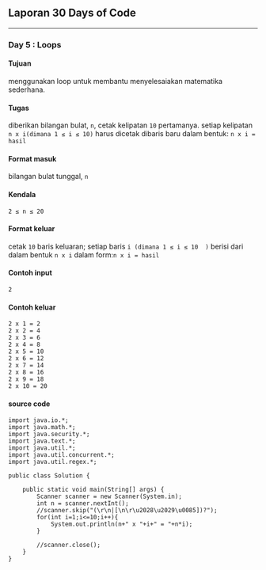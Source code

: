 ## Laporan 30 Days of Code
---
### Day 5 : Loops
#### Tujuan
menggunakan loop untuk membantu menyelesaiakan matematika sederhana.
#### Tugas
diberikan bilangan bulat, `n`, cetak kelipatan `10` pertamanya. setiap kelipatan `n x i(dimana 1 ≤ i ≤ 10)` harus dicetak dibaris baru dalam bentuk: `n x i = hasil`
#### Format masuk
bilangan bulat tunggal, `n`
#### Kendala
`2 ≤ n ≤ 20`
#### Format keluar
cetak `10` baris keluaran; setiap baris `i (dimana 1 ≤ i ≤ 10  )` berisi dari dalam bentuk `n x i` dalam form:`n x i = hasil`
#### Contoh input
`2`

#### Contoh keluar
```
2 x 1 = 2
2 x 2 = 4
2 x 3 = 6
2 x 4 = 8
2 x 5 = 10
2 x 6 = 12
2 x 7 = 14
2 x 8 = 16
2 x 9 = 18
2 x 10 = 20
```
#### source code
```
import java.io.*;
import java.math.*;
import java.security.*;
import java.text.*;
import java.util.*;
import java.util.concurrent.*;
import java.util.regex.*;

public class Solution {

    public static void main(String[] args) {
        Scanner scanner = new Scanner(System.in);
        int n = scanner.nextInt();
        //scanner.skip("(\r\n|[\n\r\u2028\u2029\u0085])?");
        for(int i=1;i<=10;i++){
            System.out.println(n+" x "+i+" = "+n*i);
        }

        //scanner.close();
    }
}
```
